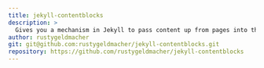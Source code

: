 ```yaml
---
title: jekyll-contentblocks
description: >
  Gives you a mechanism in Jekyll to pass content up from pages into their parent layouts. It's kind of like having Rails' `content_for` available for Jekyll
author: rustygeldmacher
git: git@github.com:rustygeldmacher/jekyll-contentblocks.git
repository: https://github.com/rustygeldmacher/jekyll-contentblocks
---
```

